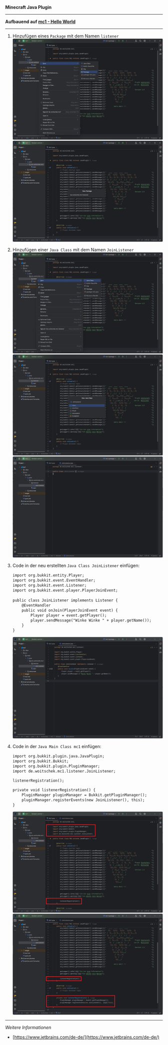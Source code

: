 **Minecraft Java Plugin**

---

**Aufbauend auf [mc1 - Hello World](https://github.com/dr-woitschek/minecraft/tree/main/JavaEdition/Plugins/mc1/)**

---

1. Hinzufügen eines `Package` mit dem Namen `listener`
   ![Screenshot](https://github.com/dr-woitschek/minecraft/blob/main/JavaEdition/Plugins/mc2/Bilder/IntelliJ_IDEA_01.jpg)
   ![Screenshot](https://github.com/dr-woitschek/minecraft/blob/main/JavaEdition/Plugins/mc2/Bilder/IntelliJ_IDEA_02.jpg)

2. Hinzufügen einer `Java Class` mit dem Namen `JoinListener`
   ![Screenshot](https://github.com/dr-woitschek/minecraft/blob/main/JavaEdition/Plugins/mc2/Bilder/IntelliJ_IDEA_03.jpg)
   ![Screenshot](https://github.com/dr-woitschek/minecraft/blob/main/JavaEdition/Plugins/mc2/Bilder/IntelliJ_IDEA_04.jpg)
   ![Screenshot](https://github.com/dr-woitschek/minecraft/blob/main/JavaEdition/Plugins/mc2/Bilder/IntelliJ_IDEA_05.jpg)

3. Code in der neu erstellten `Java Class JoinListener` einfügen:
   ```
   import org.bukkit.entity.Player;
   import org.bukkit.event.EventHandler;
   import org.bukkit.event.Listener;
   import org.bukkit.event.player.PlayerJoinEvent;
   
   public class JoinListener implements Listener {
       @EventHandler
       public void onJoin(PlayerJoinEvent event) {
           Player player = event.getPlayer();
           player.sendMessage("Winke Winke " + player.getName());
       }
   }
   
   ```
   ![Screenshot](https://github.com/dr-woitschek/minecraft/blob/main/JavaEdition/Plugins/mc2/Bilder/IntelliJ_IDEA_06.jpg)

4. Code in der `Java Main Class mc1` einfügen:
   ```
   import org.bukkit.plugin.java.JavaPlugin;
   import org.bukkit.Bukkit;
   import org.bukkit.plugin.PluginManager;
   import de.woitschek.mc1.listener.JoinListener;
   ```

   ```
   listenerRegistration();
   ```

   ```
   private void listenerRegistration() {
       PluginManager pluginManager = Bukkit.getPluginManager();
       pluginManager.registerEvents(new JoinListener(), this);
   }
   ```

   ![Screenshot](https://github.com/dr-woitschek/minecraft/blob/main/JavaEdition/Plugins/mc2/Bilder/IntelliJ_IDEA_07.jpg)
   ![Screenshot](https://github.com/dr-woitschek/minecraft/blob/main/JavaEdition/Plugins/mc2/Bilder/IntelliJ_IDEA_08.jpg)

---

_Weitere Informationen_
- [https://www.jetbrains.com/de-de/](https://www.jetbrains.com/de-de/)
